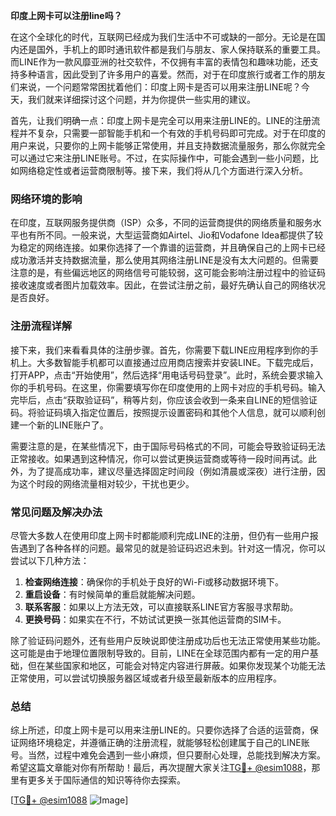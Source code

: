 **印度上网卡可以注册line吗？**

在这个全球化的时代，互联网已经成为我们生活中不可或缺的一部分。无论是在国内还是国外，手机上的即时通讯软件都是我们与朋友、家人保持联系的重要工具。而LINE作为一款风靡亚洲的社交软件，不仅拥有丰富的表情包和趣味功能，还支持多种语言，因此受到了许多用户的喜爱。然而，对于在印度旅行或者工作的朋友们来说，一个问题常常困扰着他们：印度上网卡是否可以用来注册LINE呢？今天，我们就来详细探讨这个问题，并为你提供一些实用的建议。

首先，让我们明确一点：印度上网卡是完全可以用来注册LINE的。LINE的注册流程并不复杂，只需要一部智能手机和一个有效的手机号码即可完成。对于在印度的用户来说，只要你的上网卡能够正常使用，并且支持数据流量服务，那么你就完全可以通过它来注册LINE账号。不过，在实际操作中，可能会遇到一些小问题，比如网络稳定性或者运营商限制等。接下来，我们将从几个方面进行深入分析。

### 网络环境的影响

在印度，互联网服务提供商（ISP）众多，不同的运营商提供的网络质量和服务水平也有所不同。一般来说，大型运营商如Airtel、Jio和Vodafone Idea都提供了较为稳定的网络连接。如果你选择了一个靠谱的运营商，并且确保自己的上网卡已经成功激活并支持数据流量，那么使用其网络注册LINE是没有太大问题的。但需要注意的是，有些偏远地区的网络信号可能较弱，这可能会影响注册过程中的验证码接收速度或者图片加载效率。因此，在尝试注册之前，最好先确认自己的网络状况是否良好。

### 注册流程详解

接下来，我们来看看具体的注册步骤。首先，你需要下载LINE应用程序到你的手机上。大多数智能手机都可以直接通过应用商店搜索并安装LINE。下载完成后，打开APP，点击“开始使用”，然后选择“用电话号码登录”。此时，系统会要求输入你的手机号码。在这里，你需要填写你在印度使用的上网卡对应的手机号码。输入完毕后，点击“获取验证码”，稍等片刻，你应该会收到一条来自LINE的短信验证码。将验证码填入指定位置后，按照提示设置密码和其他个人信息，就可以顺利创建一个新的LINE账户了。

需要注意的是，在某些情况下，由于国际号码格式的不同，可能会导致验证码无法正常接收。如果遇到这种情况，你可以尝试更换运营商或等待一段时间再试。此外，为了提高成功率，建议尽量选择固定时间段（例如清晨或深夜）进行注册，因为这个时段的网络流量相对较少，干扰也更少。

### 常见问题及解决办法

尽管大多数人在使用印度上网卡时都能顺利完成LINE的注册，但仍有一些用户报告遇到了各种各样的问题。最常见的就是验证码迟迟未到。针对这一情况，你可以尝试以下几种方法：

1. **检查网络连接**：确保你的手机处于良好的Wi-Fi或移动数据环境下。
2. **重启设备**：有时候简单的重启就能解决问题。
3. **联系客服**：如果以上方法无效，可以直接联系LINE官方客服寻求帮助。
4. **更换号码**：如果实在不行，不妨试试更换一张其他运营商的SIM卡。

除了验证码问题外，还有些用户反映说即使注册成功后也无法正常使用某些功能。这可能是由于地理位置限制导致的。目前，LINE在全球范围内都有一定的用户基础，但在某些国家和地区，可能会对特定内容进行屏蔽。如果你发现某个功能无法正常使用，可以尝试切换服务器区域或者升级至最新版本的应用程序。

### 总结

综上所述，印度上网卡是可以用来注册LINE的。只要你选择了合适的运营商，保证网络环境稳定，并遵循正确的注册流程，就能够轻松创建属于自己的LINE账号。当然，过程中难免会遇到一些小麻烦，但只要耐心处理，总能找到解决方案。希望这篇文章能对你有所帮助！最后，再次提醒大家关注[TG💪+ @esim1088](https://t.me/s/esim1088)，那里有更多关于国际通信的知识等待你去探索。

[[TG💪+ @esim1088](https://t.me/s/esim1088) ![Image](https://i.postimg.cc/4NQfJmqS/Snipaste-2025-05-13-00-14-12.png)]